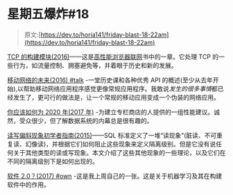 # 星期五爆炸#18

> 原文:[https://dev.to/horia141/friday-blast-18-22am](https://dev.to/horia141/friday-blast-18-22am)

[TCP 的构建模块(2016)](https://hpbn.co/building-blocks-of-tcp/)——这是[高性能浏览器联网](https://hpbn.co/)书中的一章。它处理 TCP 的一些行为，如流量控制、拥塞避免等，并着眼于历史和新的发展。

[移动网络的未来(2016) #talk](https://www.youtube.com/watch?v=rWYifOE8LDc) -一堂历史课和各种优秀 API 的概述(至少从去年开始),以帮助移动网络应用程序感觉更像常规应用程序。我敢说*发生的很多事情*都已经发生了，更可行的做法是，让一个常规的移动应用变成一个伪装的网络应用。

[你应该如何为 2020 年(2017 年)](https://lemire.me/blog/2017/11/10/how-should-you-build-a-high-performance-column-store-for-the-2020s/) -为建立专栏商店的人提供的一组性能建议。诚然，受众很少，但了解数据系统的内幕总是很有趣的。

[读写偏斜现象初学者指南(2015)](https://vladmihalcea.com/2015/10/20/a-beginners-guide-to-read-and-write-skew-phenomena/)——SQL 标准定义了一堆“读现象”(脏读、不可重复读、幻像读)，并根据它们如何阻止这些现象来定义隔离级别。但是它没有说任何关于其他类型的读或写现象。本文介绍了这些其他现象的一些理论，以及它们在不同的隔离级别下是如何出现的。

[软件 2.0？(2017) #own](http://horia141.com/software-2-0.html) -这是我上周自己的一张。这是关于机器学习及其在构建软件中的作用。